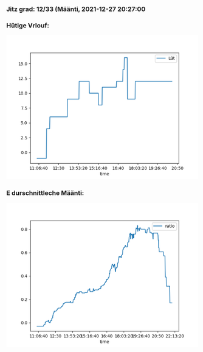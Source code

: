 ### Jitz grad: 12/33 (Määnti, 2021-12-27 20:27:00

### Hütige Vrlouf:
![Graph](Today.png)

### E durschnittleche Määnti:
![Graph](Määnti.png)